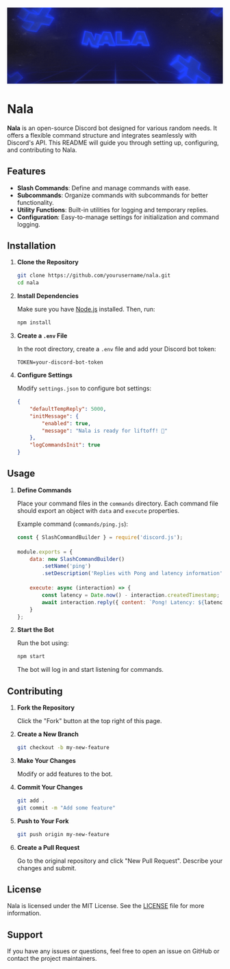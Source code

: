 <p align="center">
    <div align="center">
        <img src="images/nala.gif" alt="Nala">
    </div>

# Nala
**Nala** is an open-source Discord bot designed for various random needs. It offers a flexible command structure and integrates seamlessly with Discord's API. This README will guide you through setting up, configuring, and contributing to Nala.

## Features

- **Slash Commands**: Define and manage commands with ease.
- **Subcommands**: Organize commands with subcommands for better functionality.
- **Utility Functions**: Built-in utilities for logging and temporary replies.
- **Configuration**: Easy-to-manage settings for initialization and command logging.

## Installation

1. **Clone the Repository**

   ```bash
   git clone https://github.com/yourusername/nala.git
   cd nala
   ```

2. **Install Dependencies**

   Make sure you have [Node.js](https://nodejs.org/) installed. Then, run:

   ```bash
   npm install
   ```

3. **Create a `.env` File**

   In the root directory, create a `.env` file and add your Discord bot token:

   ```env
   TOKEN=your-discord-bot-token
   ```

4. **Configure Settings**

   Modify `settings.json` to configure bot settings:

   ```json
   {
       "defaultTempReply": 5000,
       "initMessage": {
           "enabled": true,
           "message": "Nala is ready for liftoff! 🚀"
       },
       "logCommandsInit": true
   }
   ```

## Usage

1. **Define Commands**

   Place your command files in the `commands` directory. Each command file should export an object with `data` and `execute` properties.

   Example command (`commands/ping.js`):

   ```javascript
   const { SlashCommandBuilder } = require('discord.js');

   module.exports = {
       data: new SlashCommandBuilder()
           .setName('ping')
           .setDescription('Replies with Pong and latency information'),

       execute: async (interaction) => {
           const latency = Date.now() - interaction.createdTimestamp;
           await interaction.reply({ content: `Pong! Latency: ${latency}ms`, ephemeral: true });
       }
   };
   ```

2. **Start the Bot**

   Run the bot using:

   ```bash
   npm start
   ```

   The bot will log in and start listening for commands.

## Contributing

1. **Fork the Repository**

   Click the "Fork" button at the top right of this page.

2. **Create a New Branch**

   ```bash
   git checkout -b my-new-feature
   ```

3. **Make Your Changes**

   Modify or add features to the bot.

4. **Commit Your Changes**

   ```bash
   git add .
   git commit -m "Add some feature"
   ```

5. **Push to Your Fork**

   ```bash
   git push origin my-new-feature
   ```

6. **Create a Pull Request**

   Go to the original repository and click "New Pull Request". Describe your changes and submit.

## License

Nala is licensed under the MIT License. See the [LICENSE](LICENSE) file for more information.

## Support

If you have any issues or questions, feel free to open an issue on GitHub or contact the project maintainers.